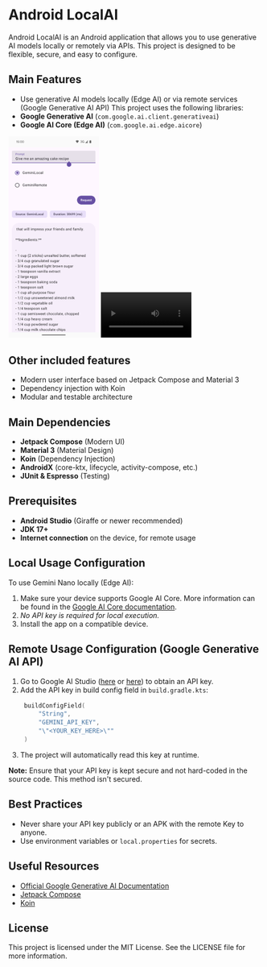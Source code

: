 # Android LocalAI

Android LocalAI is an Android application that allows you to use generative AI models locally or remotely via APIs. This project is designed to be flexible, secure, and easy to configure.

## Main Features
- Use generative AI models locally (Edge AI) or via remote services (Google Generative AI API)
  This project uses the following libraries:
- **Google Generative AI** (`com.google.ai.client.generativeai`)
- **Google AI Core (Edge AI)** (`com.google.ai.edge.aicore`)


<img src="demo.png" width="180" alt="screenshot" /> <video src="demo.mp4" width="180"/>

## Other included features
- Modern user interface based on Jetpack Compose and Material 3
- Dependency injection with Koin
- Modular and testable architecture

## Main Dependencies
- **Jetpack Compose** (Modern UI)
- **Material 3** (Material Design)
- **Koin** (Dependency Injection)
- **AndroidX** (core-ktx, lifecycle, activity-compose, etc.)
- **JUnit & Espresso** (Testing)

## Prerequisites
- **Android Studio** (Giraffe or newer recommended)
- **JDK 17+**
- **Internet connection** on the device, for remote usage

## Local Usage Configuration
To use Gemini Nano locally (Edge AI):
1. Make sure your device supports Google AI Core. More information can be found in the [Google AI Core documentation](https://developer.android.com/ai/gemini-nano).
2. *No API key is required for local execution.*
3. Install the app on a compatible device.

## Remote Usage Configuration (Google Generative AI API)
1. Go to Google AI Studio ([here](https://makersuite.google.com/) or [here](https://aistudio.google.com/apikey)) to obtain an API key.
2. Add the API key in build config field in `build.gradle.kts`:
   ```kotlin
    buildConfigField(
        "String",
        "GEMINI_API_KEY",
        "\"<YOUR_KEY_HERE>\""
    )
    ```
3. The project will automatically read this key at runtime.

**Note:** Ensure that your API key is kept secure and not hard-coded in the source code. This method isn't secured.

## Best Practices
- Never share your API key publicly or an APK with the remote Key to anyone.
- Use environment variables or `local.properties` for secrets.

## Useful Resources
- [Official Google Generative AI Documentation](https://ai.google.dev/)
- [Jetpack Compose](https://developer.android.com/jetpack/compose)
- [Koin](https://insert-koin.io/)

## License
This project is licensed under the MIT License. See the LICENSE file for more information.